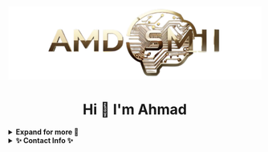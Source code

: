 ![AMDSMI](doc/amdsmi.png)

# <div align="center">Hi 👋 I'm Ahmad</div>




<!-- Outer collapsible -->  
<details>
   <summary><b> Expand for more 🔽</b></summary>
  
   <br>

<!-- About Section -->
<details>
  <summary><b>👤 About</b></summary>
    <p>
      <img align="right" width="150" src="doc/nature.jpg" alt="nature" />
      
<blockquote>

I'm a Data Scientist living in Toronto, and I never get tired of coding.

I'm passionate about understanding the intricacies of natural neural networks and artificial ones.

I'm obsessed with music and you'll rarely find me without my headphones on.

In my free time I'm working out, spend time in nature, and taking photo. 

</blockquote>
    
----
  
  </p>
</details>





<!-- projects -->
<details>
  <summary><b>✨ Highlighted projects ✨</b></summary>
<blockquote>
<ul>
<li>🔨 <b>Object Tracking</b></li>
<li>🔨 <b>Time Series Forcasting using Transformers</b></li>
<li>🔨 <b>Topic Modeling</b></li>
<li>🔨 <b>Sentiment Analysis</b></li>
<li>🔨 <b>Federated Learning-Block Chain</b></li>
<li>🔨 <b>Data Base Microservices</b></li>
<li>🔨 <b>Lake Level Prediction using LSTM, GRU, RNN</b></li>
<li>🔨 <b>Computer Vision Auto Labeling System</b></li>
<li>🔨 <b>Data Generation</b></li>
<li>🔨 <b>Optical Character Recognition</b></li>
<li>🔨 <b>Object Detection</b></li>
<li>🔨 <b>Image Classification</b></li>
<li>🔨 <b>Explanatory Data Analysis on Customer Data</b></li>
<li>🔨 <b>LLm Powered Chatbot</b></li>
</ul>

</blockquote>
    
----
</details>







<!-- Skills Section -->
<details>
  <summary><b>✨ Skills ✨</b></summary>
<blockquote>
<ul>
<li> 💱 <b>Languages</b>: Python, JavaScript, CSS, HTML, SQL, R, Matlab, Bash</li>
<li>🧰 <b>Framework</b>: Flask, ONNX, NLTK, Pytorch, React.js, TensorFlow, Open-CV, LangChain, Hugging Face, scikit-learn</li>
<li>⚙️ <b>Tools</b>: Git & GitHub, CVAT, Docker & Docker Compose, Azure, AWS, MongoDB</li>
</ul>
</blockquote>
    
----
</details>

![Snake animation](https://github.com/amdsmi/amdsmi/blob/output/github-contribution-grid-snake.svg)

</details>







<!-- Contact Info -->
<details>
  <summary><b>✨ Contact Info ✨</b></summary>
<div style="display: flex; align-items: flex-start;">
  <a href="https://linkedin.com/in/amdsmi" >
    <img src="doc/linkedin.png" height="50" width="50"> 
  </a>
&nbsp; &nbsp; &nbsp;
  <img src="doc/gmail.png" height="55" width="60" >
&nbsp; &nbsp;
  <a>amdsmi.ca@gmail.com</a>
</div>
    
----
</details>

